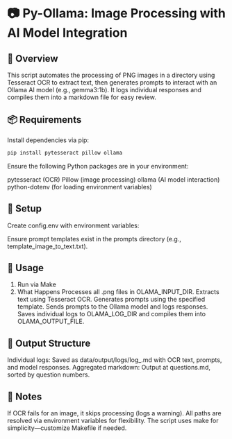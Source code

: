 # 📷 Py-Ollama: Image Processing with AI Model Integration
## 📌 Overview
This script automates the processing of PNG images in a directory using Tesseract OCR to extract text, then generates prompts to interact with an Ollama AI model (e.g., gemma3:1b). It logs individual responses and compiles them into a markdown file for easy review.

## 📦 Requirements
Install dependencies via pip:
```sh
pip install pytesseract pillow ollama
```

Ensure the following Python packages are in your environment:

pytesseract (OCR)
Pillow (image processing)
ollama (AI model interaction)
python-dotenv (for loading environment variables)
## 📁 Setup
Create config.env with environment variables:

Ensure prompt templates exist in the prompts directory (e.g., template_image_to_text.txt).

## 🚀 Usage
1. Run via Make
2. What Happens
Processes all .png files in OLAMA_INPUT_DIR.
Extracts text using Tesseract OCR.
Generates prompts using the specified template.
Sends prompts to the Ollama model and logs responses.
Saves individual logs to OLAMA_LOG_DIR and compiles them into OLAMA_OUTPUT_FILE.
## 📁 Output Structure
Individual logs:
Saved as data/output/logs/log_<timestamp>.md with OCR text, prompts, and model responses.
Aggregated markdown:
Output at questions.md, sorted by question numbers.
## 📝 Notes
If OCR fails for an image, it skips processing (logs a warning).
All paths are resolved via environment variables for flexibility.
The script uses make for simplicity—customize Makefile if needed.